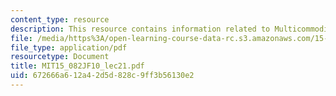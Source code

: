 ```yaml
---
content_type: resource
description: This resource contains information related to Multicommodity flows 1.
file: /media/https%3A/open-learning-course-data-rc.s3.amazonaws.com/15-082j-network-optimization-fall-2010/672666a612a42d5d828c9ff3b56130e2_MIT15_082JF10_lec21.pdf
file_type: application/pdf
resourcetype: Document
title: MIT15_082JF10_lec21.pdf
uid: 672666a6-12a4-2d5d-828c-9ff3b56130e2
---
```

